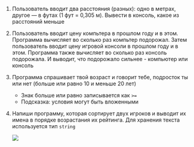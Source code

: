 1. Пользователь вводит два расстояния (разных): одно в метрах, другое — в футах (1 фут = 0,305 м). Вывести в консоль, какое из расстояний меньше
2. Пользователь вводит цену компьтера в прошлом году и в этом. Программа вычисляет во сколько раз компьтер подорожал. Затем пользователь вводит цену игровой консоли в прошлом году и в этом. Программа также вычисляет во сколько раз консоль подорожала. И выводит, что подорожало сильнее - компьютер или консоль
3. Программа спрашивает твой возраст и говорит тебе, подросток ты или нет (больше или равно 10 и меньше 20 лет)
   - Знак больше или равно записывается как `>=`
   - Подсказка: условия могут быть вложенными
4. Напиши программу, которая сортирует двух игроков и выводит их имена в порядке возрастания их рейтинга. Для хранения текста используется тип `string`

   ![](https://api.monosnap.com/rpc/file/download?id=xNc10VIWYXEgNE96YNNxPwnjuCiXht)
